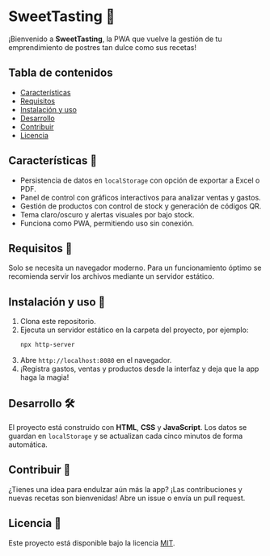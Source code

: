 # SweetTasting 🍓

¡Bienvenido a **SweetTasting**, la PWA que vuelve la gestión de tu emprendimiento de postres tan dulce como sus recetas!

## Tabla de contenidos

- [Características](#características-)
- [Requisitos](#requisitos-)
- [Instalación y uso](#instalación-y-uso-)
- [Desarrollo](#desarrollo-)
- [Contribuir](#contribuir-)
- [Licencia](#licencia-)

## Características 🍰

- Persistencia de datos en `localStorage` con opción de exportar a Excel o PDF.
- Panel de control con gráficos interactivos para analizar ventas y gastos.
- Gestión de productos con control de stock y generación de códigos QR.
- Tema claro/oscuro y alertas visuales por bajo stock.
- Funciona como PWA, permitiendo uso sin conexión.

## Requisitos 🔧

Solo se necesita un navegador moderno. Para un funcionamiento óptimo se recomienda servir los archivos mediante un servidor estático.

## Instalación y uso 🚀

1. Clona este repositorio.
2. Ejecuta un servidor estático en la carpeta del proyecto, por ejemplo:
   ```bash
   npx http-server
   ```
3. Abre `http://localhost:8080` en el navegador.
4. ¡Registra gastos, ventas y productos desde la interfaz y deja que la app haga la magia!

## Desarrollo 🛠️

El proyecto está construido con **HTML**, **CSS** y **JavaScript**. Los datos se guardan en `localStorage` y se actualizan cada cinco minutos de forma automática.

## Contribuir 🤝

¿Tienes una idea para endulzar aún más la app? ¡Las contribuciones y nuevas recetas son bienvenidas! Abre un issue o envía un pull request.

## Licencia 📄

Este proyecto está disponible bajo la licencia [MIT](LICENSE).

